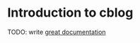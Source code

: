 # Introduction to cblog

TODO: write [great documentation](http://jacobian.org/writing/what-to-write/)
